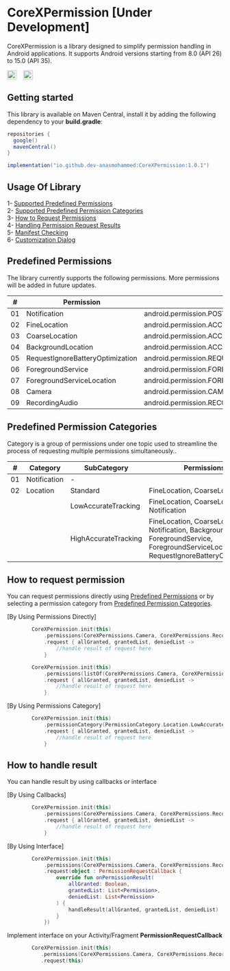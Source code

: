 # CoreXPermission [Under Development]

CoreXPermission is a library designed to simplify permission handling in Android applications. It supports Android versions starting from 8.0 (API 26) to 15.0 (API 35).

<img src="https://img.shields.io/badge/API-26%2B-brightgreen.svg?style=flat" height="22" valign="middle"> &nbsp;&nbsp;
<img src="https://img.shields.io/badge/License-MIT-yellow.svg" height="22" valign="middle">&nbsp;&nbsp;

## Getting started

This library is available on Maven Central, install it by adding the following dependency to
your <b>build.gradle</b>:

```gradle
repositories {
  google()
  mavenCentral()
}

implementation("io.github.dev-anasmohammed:CoreXPermission:1.0.1")
```

## Usage Of Library

1- [Supported Predefined Permissions](#predefined-permissions)<br/>
2- [Supported Predefined Permission Categories](#predefined-permission-categories)<br/>
3- [How to Request Permissions](#how-to-request-permission)<br/>
4- [Handling Permission Request Results](#how-to-handle-result)<br/>
5- [Manifest Checking](#how-to-handle-result)<br/>
6- [Customization Dialog](#how-to-handle-result)<br/>

## Predefined Permissions

The library currently supports the following permissions. More permissions will be added in future updates.

| #  | Permission                       | Value                                                   |
|----|----------------------------------|---------------------------------------------------------|
| 01 | Notification                     | android.permission.POST_NOTIFICATIONS                   |
| 02 | FineLocation                     | android.permission.ACCESS_FINE_LOCATION                 |
| 03 | CoarseLocation                   | android.permission.ACCESS_COARSE_LOCATION               |
| 04 | BackgroundLocation               | android.permission.ACCESS_BACKGROUND_LOCATION           |
| 05 | RequestIgnoreBatteryOptimization | android.permission.REQUEST_IGNORE_BATTERY_OPTIMIZATIONS |
| 06 | ForegroundService                | android.permission.FOREGROUND_SERVICE                   |
| 07 | ForegroundServiceLocation        | android.permission.FOREGROUND_SERVICE_LOCATION          |
| 08 | Camera                           | android.permission.CAMERA                               |
| 09 | RecordingAudio                   | android.permission.RECORD_AUDIO                         |

## Predefined Permission Categories

Category is a group of permissions under one topic used to streamline the process of requesting multiple permissions simultaneously.. 

| #  | Category     | SubCategory          | Permissions                                                                                                                                    |
|----|--------------|----------------------|------------------------------------------------------------------------------------------------------------------------------------------------|
| 01 | Notification | -                    |                                                                                                                                                |
| 02 | Location     | Standard             | FineLocation, CoarseLocation                                                                                                                   |
|    |              | LowAccurateTracking  | FineLocation, CoarseLocation, Notification                                                                                                     |
|    |              | HighAccurateTracking | FineLocation, CoarseLocation, Notification, BackgroundLocation, ForegroundService, ForegroundServiceLocation, RequestIgnoreBatteryOptimization |


## How to request permission

You can request permissions directly using [Predefined Permissions](#predefined-permissions) or by selecting a permission category from  [Predefined Permission Categories](#predefined-permission-categories).

[By Using Permissions Directly]

```kotlin
        CoreXPermission.init(this)
            .permissions(CoreXPermissions.Camera, CoreXPermissions.RecordingAudio)
            .request { allGranted, grantedList, deniedList ->
                //handle result of request here 
            }
```

```kotlin
        CoreXPermission.init(this)
            .permissions(listOf(CoreXPermissions.Camera, CoreXPermissions.RecordingAudio))
            .request { allGranted, grantedList, deniedList ->
                //handle result of request here 
            }
```

[By Using Permissions Category]
```kotlin
        CoreXPermission.init(this)
            .permissionCategory(PermissionCategory.Location.LowAccurateTracking)
            .request { allGranted, grantedList, deniedList ->
                //handle result of request here 
            }
```

## How to handle result

You can handle result by using callbacks or interface 

[By Using Callbacks]

```kotlin
        CoreXPermission.init(this)
            .permissions(CoreXPermissions.Camera, CoreXPermissions.RecordingAudio)
            .request { allGranted, grantedList, deniedList ->
                //handle result of request here 
            }
```

[By Using Interface]

```kotlin
        CoreXPermission.init(this)
            .permissions(CoreXPermissions.Camera, CoreXPermissions.RecordingAudio)
            .request(object : PermissionRequestCallback {
                override fun onPermissionResult(
                    allGranted: Boolean,
                    grantedList: List<Permission>,
                    deniedList: List<Permission>
                ) {
                    handleResult(allGranted, grantedList, deniedList)
                }
            })
```

Implement interface on your Activity/Fragment <b>PermissionRequestCallback</b>

```kotlin
        CoreXPermission.init(this)
           .permissions(CoreXPermissions.Camera, CoreXPermissions.RecordingAudio)
           .request(this)
```
